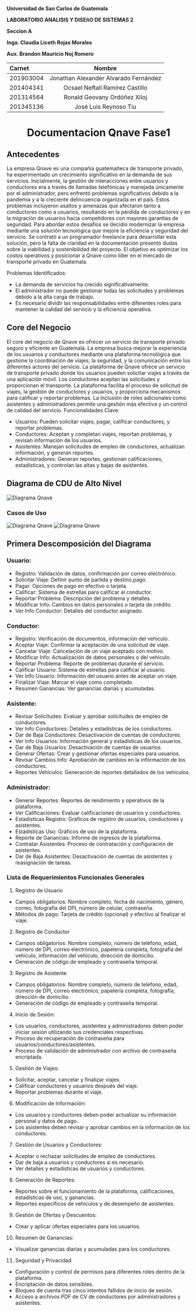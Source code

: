 
<p style="text-align: justify;"><b>Universidad de San Carlos de Guatemala</b></p>
<p style="text-align: justify;"><b>LABORATORIO ANALISIS Y DISEñO DE SISTEMAS 2 </b></p>
<p style="text-align: justify;"><b>Seccion A</b></p>
<p style="text-align: justify;"><b>Inga. Claudia Liceth Rojas Morales</b></p>
<p style="text-align: justify;"><b>Aux. Brandon Mauricio Noj Romero</b></p>




      
| Carnet | Nombre | 
|:--------------|:-------------:|
| 201903004 | Jonathan Alexander Alvarado Fernández |
| 201404341| Ocsael Neftalí Ramírez Castillo |
| 201314564 | Ronald Geovany Ordóñez Xiloj  |
| 201345136 | José Luis Reynoso Tiu |
  

#                               <div align="center">Documentacion Qnave Fase1 </div>

## Antecedentes
La empresa Qnave es una compañía guatemalteca de transporte privado, ha experimentado un crecimiento significativo en la demanda de sus servicios. Inicialmente, la gestión de interacciones entre usuarios y conductores era a través de llamadas telefónicas y manejada únicamente por el administrador, pero enfrentó problemas significativos debido a la pandemia y a la creciente delincuencia organizada en el país. Estos problemas incluyeron asaltos y amenazas que afectaron tanto a conductores como a usuarios, resultando en la pérdida de conductores y en la migración de usuarios hacia competidores con mayores garantías de seguridad.
Para abordar estos desafíos se decidió modernizar la empresa mediante una solución tecnológica que mejore la eficiencia y seguridad del servicio. Se contrató a un programador freelance para desarrollar esta solución, pero la falta de claridad en la documentación presentó dudas sobre la viabilidad y sostenibilidad del proyecto. El objetivo es optimizar los costos operativos y posicionar a Qnave como líder en el mercado de transporte privado en Guatemala.

Problemas Identificados:
-	La demanda de servicios ha crecido significativamente.
-	El administrador no puede gestionar todas las solicitudes y problemas debido a la alta carga de trabajo.
-	Es necesario dividir las responsabilidades entre diferentes roles para mantener la calidad del servicio y la eficiencia operativa.

## Core del Negocio
El core del negocio de Qnave es ofrecer un servicio de transporte privado seguro y eficiente en Guatemala. La empresa busca mejorar la experiencia de los usuarios y conductores mediante una plataforma tecnológica que gestione la coordinación de viajes, la seguridad, y la comunicación entre los diferentes actores del servicio. La plataforma de Qnave ofrece un servicio de transporte privado donde los usuarios pueden solicitar viajes a través de una aplicación móvil. Los conductores aceptan las solicitudes y proporcionan el transporte. La plataforma facilita el proceso de solicitud de viajes, la gestión de conductores y usuarios, y proporciona mecanismos para calificar y reportar problemas. La inclusión de roles adicionales como asistentes y administradores permite una gestión más efectiva y un control de calidad del servicio.
Funcionalidades Clave:
-	Usuarios: Pueden solicitar viajes, pagar, calificar conductores, y reportar problemas.
-	Conductores: Aceptan y completan viajes, reportan problemas, y revisan información de los usuarios.
-	Asistentes: Manejan solicitudes de empleo de conductores, actualizan información, y generan reportes.
-	Administradores: Generan reportes, gestionan calificaciones, estadísticas, y controlan las altas y bajas de asistentes.


## Diagrama de CDU de Alto Nivel 
![Diagrama Qnave](/imagenes/DiagramaAltoNivel.PNG)

### Casos de Uso
![Diagrama Qnave](/imagenes/caso1.PNG)
![Diagrama Qnave](/imagenes/caso2.PNG)
## Primera Descomposición del Diagrama
###	Usuario:
-	Registro: Validación de datos, confirmación por correo electrónico.
-	Solicitar Viaje: Definir punto de partida y destino,pago.
-	Pagar: Opciones de pago en efectivo o tarjeta.
-	Calificar: Sistema de estrellas para calificar al conductor.
-	Reportar Problema: Descripción del problema y detalles.
-	Modificar Info: Cambios en datos personales o tarjeta de crédito.
-	Ver Info Conductor: Detalles del conductor asignado.
###	Conductor:
-	Registro: Verificación de documentos, información del vehículo.
-	Aceptar Viaje: Confirmar la aceptación de una solicitud de viaje.
-	Cancelar Viaje: Cancelación de un viaje aceptado con motivo.
-	Modificar Info: Actualización de datos personales o del vehículo.
-	Reportar Problema: Reporte de problemas durante el servicio.
-	Calificar Usuario: Sistema de estrellas para calificar al usuario.
-	Ver Info Usuario: Información del usuario antes de aceptar un viaje.
-	Finalizar Viaje: Marcar el viaje como completado.
-	Resumen Ganancias: Ver ganancias diarias y acumuladas.
###	Asistente:
-	Revisar Solicitudes: Evaluar y aprobar solicitudes de empleo de conductores.
-	Ver Info Conductores: Detalles y estadísticas de los conductores.
-	Dar de Baja Conductores: Desactivación de cuentas de conductores.
-	Ver Info Usuarios: Información general y estadísticas de los usuarios.
-	Dar de Baja Usuarios: Desactivación de cuentas de usuarios.
-	Generar Ofertas: Crear y gestionar ofertas especiales para usuarios.
-	Revisar Cambios Info: Aprobación de cambios en la información de los conductores.
-	Reportes Vehículos: Generación de reportes detallados de los vehículos.
###	Administrador:
-	Generar Reportes: Reportes de rendimiento y operativos de la plataforma.
-	Ver Calificaciones: Evaluar calificaciones de usuarios y conductores.
-	Estadísticas Registro: Gráficos de registro de usuarios, conductores y asistentes.
-	Estadísticas Uso: Gráficos de uso de la plataforma.
-	Reporte de Ganancias: Informe de ingresos de la plataforma.
-	Contratar Asistentes: Proceso de contratación y configuración de asistentes.
-	Dar de Baja Asistentes: Desactivación de cuentas de asistentes y reasignación de tareas.

### Lista de Requerimientos Funcionales Generales
1.	Registro de Usuario
-	Campos obligatorios: Nombre completo, fecha de nacimiento, género, correo, fotografía del DPI, número de celular, contraseña.
-	Métodos de pago: Tarjeta de crédito (opcional) y efectivo al finalizar el viaje.
2.	Registro de Conductor
-	Campos obligatorios: Nombre completo, número de teléfono, edad, número de DPI, correo electrónico, papelería completa, fotografía del vehículo, información del vehículo, dirección de domicilio.
-	Generación de código de empleado y contraseña temporal.
3.	Registro de Asistente
-	Campos obligatorios: Nombre completo, número de teléfono, edad, número de DPI, correo electrónico, papelería completa, fotografía, dirección de domicilio.
-	Generación de código de empleado y contraseña temporal.

4.	Inicio de Sesión:
-	Los usuarios, conductores, asistentes y administradores deben poder iniciar sesión utilizando sus credenciales respectivas.
-	Proceso de recuperación de contraseña para usuarios/conductores/asistentes.
-	 Proceso de validación de administrador con archivo de contraseña encriptada.
5.	Gestión de Viajes:
-	Solicitar, aceptar, cancelar y finalizar viajes.
-	Calificar conductores y usuarios después del viaje.
-	Reportar problemas durante el viaje.
6.	Modificación de Información:
-	Los usuarios y conductores deben poder actualizar su información personal y datos de pago.
-	Los asistentes deben revisar y aprobar cambios en la información de los conductores.
7.	Gestión de Usuarios y Conductores:
-	Aceptar o rechazar solicitudes de empleo de conductores.
-	Dar de baja a usuarios y conductores si es necesario.
-	Ver detalles y estadísticas de usuarios y conductores.
8.	Generación de Reportes:
-	Reportes sobre el funcionamiento de la plataforma, calificaciones, estadísticas de uso, y ganancias.
-	Reportes específicos de vehículos y de desempeño de asistentes.
9.	Gestión de Ofertas y Descuentos:
-	Crear y aplicar ofertas especiales para los usuarios.
10.	Resumen de Ganancias:
-	Visualizar ganancias diarias y acumuladas para los conductores.
11.	Seguridad y Privacidad
-	Configuración y control de permisos para diferentes roles dentro de la plataforma.
-	Encriptación de datos sensibles.
-	Bloqueo de cuenta tras cinco intentos fallidos de inicio de sesión.
-	Acceso a archivos PDF de CV de conductores por administradores y asistentes.


